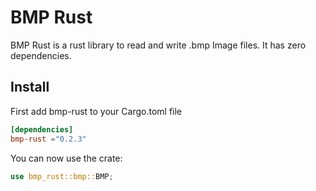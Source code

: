 # BMP Rust
BMP Rust is a rust library to read and write .bmp Image files. It has zero dependencies.

## Install
First add bmp-rust to your Cargo.toml file

```toml
[dependencies]
bmp-rust ="0.2.3"
```

You can now use the crate:

```rust
use bmp_rust::bmp::BMP;
```
